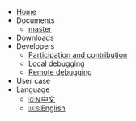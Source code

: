 * [Home](/introduce.md)
* Documents
    * [master](/introduce.md)
* [Downloads](/quick_start/download.md)
* Developers
  * [Participation and contribution](/zh-CN/developer_guide/how_contribute.md)
  * [Local debugging](/zh-CN/developer_guide/local_debug.md)
  * [Remote debugging](/zh-CN/developer_guide/remote_debug.md)
* User case
* Language
    * [:cn:中文](/)
    * [:us:English](/en-US/)
